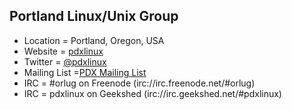 ## Portland Linux/Unix Group 
+ Location = Portland, Oregon, USA
+ Website = [pdxlinux](http://www.pdxlinux.org)
+ Twitter = [@pdxlinux](http://twitter.com/pdxlinux)
+ Mailing List =[PDX Mailing List](http://lists.pdxlinux.org/mailman/listinfo)
+ IRC = #orlug on Freenode (irc://irc.freenode.net/#orlug)
+ IRC = pdxlinux on Geekshed (irc://irc.geekshed.net/#pdxlinux)
